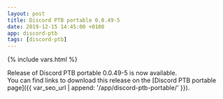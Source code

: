 ```yaml
---
layout: post
title: Discord PTB portable 0.0.49-5
date: 2019-12-15 14:45:00 +0100
app: discord-ptb
tags: [discord-ptb]
---
```

{% include vars.html %}

Release of Discord PTB portable 0.0.49-5 is now available.<br />
You can find links to download this release on the [Discord PTB portable page]({{ var_seo_url | append: '/app/discord-ptb-portable/' }}).